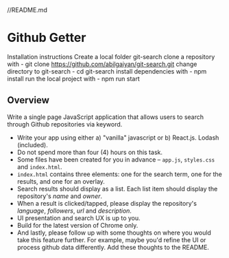 //README.md

# Github Getter

Installation instructions
Create a local folder git-search
clone a repository with - git clone https://github.com/abilgaiyan/git-search.git
change directory to git-search - cd git-search
install dependencies with - npm install
run the local project with - npm run start


## Overview

Write a single page JavaScript application that allows users to search through Github repositories via keyword.

- Write your app using either a) "vanilla" javascript or b) React.js. Lodash (included).
- Do not spend more than four (4) hours on this task.
- Some files have been created for you in advance – `app.js`, `styles.css` and `index.html`.
- `index.html` contains three elements: one for the search term, one for the results, and one for an overlay.
- Search results should display as a list. Each list item should display the repository's _name_ and _owner_.
- When a result is clicked/tapped, please display the repository's _language_, _followers_, _url_ and _description_.
- UI presentation and search UX is up to you.
- Build for the latest version of Chrome only.
- And lastly, please follow up with some thoughts on where you would take this feature further. For example, maybe you'd refine the UI or process github data differently. Add these thoughts to the README. 

